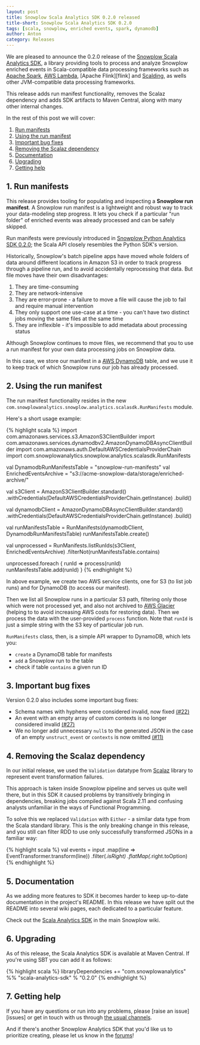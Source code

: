 ```yaml
---
layout: post
title: Snowplow Scala Analytics SDK 0.2.0 released
title-short: Snowplow Scala Analytics SDK 0.2.0
tags: [scala, snowplow, enriched events, spark, dynamodb]
author: Anton
category: Releases
---
```


We are pleased to announce the 0.2.0 release of the [Snowplow Scala Analytics SDK][sdk-repo], a library providing tools to process and analyze Snowplow enriched events in Scala-compatible data processing frameworks such as [Apache Spark][spark], [AWS Lambda][lambda], [Apache Flink][flink] and [Scalding][scalding], as wells other JVM-compatible data processing frameworks.

This release adds run manifest functionality, removes the Scalaz dependency and adds SDK artifacts to Maven Central, along with many other internal changes.

In the rest of this post we will cover:

1. [Run manifests](/blog/2017/05/24/snowplow-scala-analytics-sdk-0.2.0-released#run-manifests)
2. [Using the run manifest](/blog/2017/05/24/snowplow-scala-analytics-sdk-0.2.0-released#using-manifests)
3. [Important bug fixes](/blog/2017/05/24/snowplow-scala-analytics-sdk-0.2.0-released#bug-fixes)
4. [Removing the Scalaz dependency](/blog/2017/05/24/snowplow-scala-analytics-sdk-0.2.0-released#scalaz) 
5. [Documentation](/blog/2017/05/24/snowplow-scala-analytics-sdk-0.2.0-released#documentation)
6. [Upgrading](/blog/2017/05/24/snowplow-scala-analytics-sdk-0.2.0-released#upgrading)
7. [Getting help](/blog/2017/05/24/snowplow-scala-analytics-sdk-0.2.0-released#help)

<!--more-->

<h2 id="run-manifests">1. Run manifests</h2>

This release provides tooling for populating and inspecting a **Snowplow run manifest**. A Snowplow run manifest is a lightweight and robust way to track your data-modeling step progress. It lets you check if a particular "run folder" of enriched events was already processed and can be safely skipped.

Run manifests were previously introduced in [Snowplow Python Analytics SDK 0.2.0][python-sdk-post]; the Scala API closely resembles the Python SDK's version.

Historically, Snowplow's batch pipeline apps have moved whole folders of data around different locations in Amazon S3 in order to track progress through a pipeline run, and to avoid accidentally reprocessing that data. But file moves have their own disadvantages:

1. They are time-consuming
2. They are network-intensive
3. They are error-prone - a failure to move a file will cause the job to fail and require manual intervention
4. They only support one use-case at a time - you can't have two distinct jobs moving the same files at the same time
5. They are inflexible - it's impossible to add metadata about processing status

Although Snowplow continues to move files, we recommend that you to use a run manifest for your own data processing jobs on Snowplow data.

In this case, we store our manifest in a [AWS DynamoDB][dynamodb] table, and we use it to keep track of which Snowplow runs our job has already processed.

<h2 id="using-the-manifest">2. Using the run manifest</h2>

The run manifest functionality resides in the new `com.snowplowanalytics.snowplow.analytics.scalasdk.RunManifests` module.

Here's a short usage example:

{% highlight scala %}
import com.amazonaws.services.s3.AmazonS3ClientBuilder
import com.amazonaws.services.dynamodbv2.AmazonDynamoDBAsyncClientBuilder
import com.amazonaws.auth.DefaultAWSCredentialsProviderChain
import com.snowplowanalytics.snowplow.analytics.scalasdk.RunManifests

val DynamodbRunManifestsTable = "snowplow-run-manifests"
val EnrichedEventsArchive = "s3://acme-snowplow-data/storage/enriched-archive/"

val s3Client = AmazonS3ClientBuilder.standard()
  .withCredentials(DefaultAWSCredentialsProviderChain.getInstance)
  .build()

val dynamodbClient = AmazonDynamoDBAsyncClientBuilder.standard()
  .withCredentials(DefaultAWSCredentialsProviderChain.getInstance)
  .build()

val runManifestsTable = RunManifests(dynamodbClient, DynamodbRunManifestsTable)
runManifestsTable.create()

val unprocessed = RunManifests.listRunIds(s3Client, EnrichedEventsArchive)
  .filterNot(runManifestsTable.contains)

unprocessed.foreach { runId =>
  process(runId)
  runManifestsTable.add(runId)
}
{% endhighlight %}

In above example, we create two AWS service clients, one for S3 (to list job runs) and for DynamoDB (to access our manifest).

Then we list all Snowplow runs in a particular S3 path, filtering only those which were not processed yet, and also not archived to [AWS Glacier][glacier] (helping to to avoid increasing AWS costs for restoring data). Then we process the data with the user-provided `process` function. Note that `runId` is just a simple string with the S3 key of particular job run.

`RunManifests` class, then, is a simple API wrapper to DynamoDB, which lets you:

* `create` a DynamoDB table for manifests
* `add` a Snowplow run to the table
* check if table `contains` a given run ID

<h2 id="bug-fixes">3. Important bug fixes</h2>

Version 0.2.0 also includes some important bug fixes:

* Schema names with hyphens were considered invalid, now fixed [(#22)][issue-22]
* An event with an empty array of custom contexts is no longer considered invalid [(#27)][issue-27]
* We no longer add unnecessary `null`s to the generated JSON in the case of an empty `unstruct_event` or `contexts` is now omitted [(#11)][issue-11]

<h2 id="scalaz">4. Removing the Scalaz dependency</h2>

In our initial release, we used the `Validation` datatype from [Scalaz][scalaz] library to represent event transformation failures.

This approach is taken inside Snowplow pipeline and serves us quite well there, but in this SDK it caused  problems by transitively bringing in dependencies, breaking jobs compiled against Scala 2.11 and confusing analysts unfamiliar in the ways of Functional Programming.

To solve this we replaced `Validation` with `Either` - a similar data type from the Scala standard library.
This is the only breaking change in this release, and you still can filter RDD to use only successfully transformed JSONs in a familiar way:

{% highlight scala %}
val events = input
  .map(line => EventTransformer.transform(line))
  .filter(_.isRight)
  .flatMap(_.right.toOption)
{% endhighlight %}

<h2 id="documentation">5. Documentation</h2>

As we adding more features to SDK it becomes harder to keep up-to-date documentation in the project's README.
In this release we have split out the README into several wiki pages, each dedicated to a particular feature.

Check out the [Scala Analytics SDK][sdk-docs] in the main Snowplow wiki.

<h2 id="upgrading">6. Upgrading</h2>

As of this release, the Scala Analytics SDK is available at Maven Central. If you're using SBT you can add it as follows:

{% highlight scala %}
libraryDependencies += "com.snowplowanalytics" %% "scala-analytics-sdk" % "0.2.0"
{% endhighlight %}

<h2 id="help">7. Getting help</h2>

If you have any questions or run into any problems, please [raise an issue][issues] or get in touch with us through [the usual channels][talk-to-us].

And if there's another Snowplow Analytics SDK that you'd like us to prioritize creating, please let us know in the [forums][discourse]!

[sdk-repo]: https://github.com/snowplow/snowplow-scala-analytics-sdk
[sdk-usage-img]: /assets/img/blog/2016/03/scala-analytics-sdk-usage.png
[sdk-docs]: https://github.com/snowplow/snowplow/wiki/Scala-Analytics-SDK

[dynamodb]: https://aws.amazon.com/dynamodb/
[glacier]: https://aws.amazon.com/glacier/

[event-data-modeling]: /blog/2016/03/16/introduction-to-event-data-modeling/
[python-sdk-post]: https://snowplowanalytics.com/blog/2017/04/11/snowplow-python-analytics-sdk-0.2.0-released/

[issue-11]: https://github.com/snowplow/snowplow-scala-analytics-sdk/issues/11
[issue-22]: https://github.com/snowplow/snowplow-scala-analytics-sdk/issues/22
[issue-27]: https://github.com/snowplow/snowplow-scala-analytics-sdk/issues/27

[spark]: http://spark.apache.org/
[lambda]: https://aws.amazon.com/lambda/
[scalding]: https://github.com/twitter/scalding
[scalaz]: https://github.com/scalaz/scalaz

[talk-to-us]: https://github.com/snowplow/snowplow/wiki/Talk-to-us
[discourse]: http://discourse.snowplowanalytics.com/
